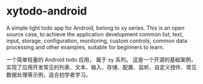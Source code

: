 # xytodo-android
A simple light todo app for Android, belong to xy series.
This is an open source case, to achieve the application development common list, text, input, storage, configuration, monitoring, custom controls, common data processing and other examples, suitable for beginners to learn.

一个简单轻量的 Android todo 应用， 属于 xy 系列。
这是一个开源的基础案例，实现了应用开发常见的列表、文本、输入、存储、配置、监听、自定义控件、常见数据处理等示例，适合初学者学习。
